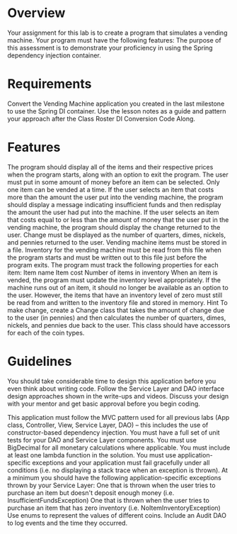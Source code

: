 # Overview
Your assignment for this lab is to create a program that simulates a vending machine. Your program must have the following features:
The purpose of this assessment is to demonstrate your proficiency in using the Spring dependency injection container.

# Requirements
Convert the Vending Machine application you created in the last milestone to use the Spring DI container. Use the lesson notes as a guide and pattern your approach after the Class Roster DI Conversion Code Along.

# Features
The program should display all of the items and their respective prices when the program starts, along with an option to exit the program.
The user must put in some amount of money before an item can be selected.
Only one item can be vended at a time.
If the user selects an item that costs more than the amount the user put into the vending machine, the program should display a message indicating insufficient funds and then redisplay the amount the user had put into the machine.
If the user selects an item that costs equal to or less than the amount of money that the user put in the vending machine, the program should display the change returned to the user. Change must be displayed as the number of quarters, dimes, nickels, and pennies returned to the user.
Vending machine items must be stored in a file. Inventory for the vending machine must be read from this file when the program starts and must be written out to this file just before the program exits. The program must track the following properties for each item:
Item name
Item cost
Number of items in inventory
When an item is vended, the program must update the inventory level appropriately. If the machine runs out of an item, it should no longer be available as an option to the user. However, the items that have an inventory level of zero must still be read from and written to the inventory file and stored in memory.
Hint
To make change, create a Change class that takes the amount of change due to the user (in pennies) and then calculates the number of quarters, dimes, nickels, and pennies due back to the user. This class should have accessors for each of the coin types.

# Guidelines
You should take considerable time to design this application before you even think about writing code. Follow the Service Layer and DAO interface design approaches shown in the write-ups and videos.
Discuss your design with your mentor and get basic approval before you begin coding.

This application must follow the MVC pattern used for all previous labs (App class, Controller, View, Service Layer, DAO) – this includes the use of constructor-based dependency injection.
You must have a full set of unit tests for your DAO and Service Layer components.
You must use BigDecimal for all monetary calculations where applicable.
You must include at least one lambda function in the solution.
You must use application-specific exceptions and your application must fail gracefully under all conditions (i.e. no displaying a stack trace when an exception is thrown). At a minimum you should have the following application-specific exceptions thrown by your Service Layer:
One that is thrown when the user tries to purchase an item but doesn't deposit enough money (i.e. InsufficientFundsException)
One that is thrown when the user tries to purchase an item that has zero inventory (i.e. NoItemInventoryException)
Use enums to represent the values of different coins.
Include an Audit DAO to log events and the time they occurred.
